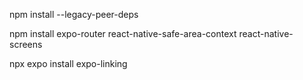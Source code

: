 npm install --legacy-peer-deps

npm install expo-router react-native-safe-area-context react-native-screens

npx expo install expo-linking